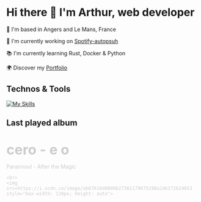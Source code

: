 # Hi there 👋 I'm Arthur, web developer

📍 I'm based in Angers and Le Mans, France

🚀 I'm currently working on [Spotify-autopsuh](https://github.com/abroudoux/spotify-autopush.git)

📚 I'm currently learning Rust, Docker & Python

🌍 Discover my [Portfolio](https://abroudoux-portfolio.vercel.app/)

## Technos & Tools

[![My Skills](https://skillicons.dev/icons?i=js,typescript,scss,react,tailwind,nestjs,git,bash,nodejs,mongodb,rust,python,postman,docker,postgres,vercel&perline=8)](https://skillicons.dev)

## Last played album

<a href=https://open.spotify.com/album/5rotTIzASSa2IDU9uQA0nQ style="color: #CCCCCC; text-decoration: none !important">
    <p style="margin-bottom: 0; font-size: 36px; font-weight: 700;">cero - e o<p style="color: #CCCCCC;">Parannoul - After the Magic</p>

    <br>
    <img src=https://i.scdn.co/image/ab67616d0000b27361179675298a14b172b24653 style="max-width: 120px; height: auto">
</a>
